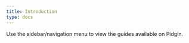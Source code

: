 ```yaml
---
title: Introduction
type: docs
---
```


Use the sidebar/navigation menu to view the guides available on Pidgin.
